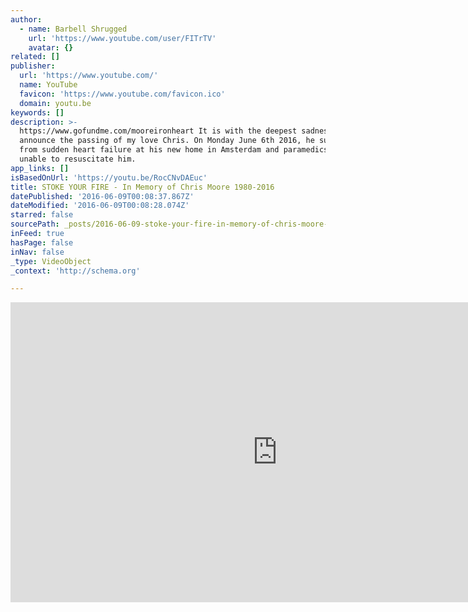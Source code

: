 ```yaml
---
author:
  - name: Barbell Shrugged
    url: 'https://www.youtube.com/user/FITrTV'
    avatar: {}
related: []
publisher:
  url: 'https://www.youtube.com/'
  name: YouTube
  favicon: 'https://www.youtube.com/favicon.ico'
  domain: youtu.be
keywords: []
description: >-
  https://www.gofundme.com/mooreironheart It is with the deepest sadness that we
  announce the passing of my love Chris. On Monday June 6th 2016, he suffered
  from sudden heart failure at his new home in Amsterdam and paramedics were
  unable to resuscitate him.
app_links: []
isBasedOnUrl: 'https://youtu.be/RocCNvDAEuc'
title: STOKE YOUR FIRE - In Memory of Chris Moore 1980-2016
datePublished: '2016-06-09T00:08:37.867Z'
dateModified: '2016-06-09T00:08:28.074Z'
starred: false
sourcePath: _posts/2016-06-09-stoke-your-fire-in-memory-of-chris-moore-1980-2016.md
inFeed: true
hasPage: false
inNav: false
_type: VideoObject
_context: 'http://schema.org'

---
```

<iframe src="https://cdn.embedly.com/widgets/media.html?src=https%3A%2F%2Fwww.youtube.com%2Fembed%2FRocCNvDAEuc%3Ffeature%3Doembed&amp;url=http%3A%2F%2Fwww.youtube.com%2Fwatch%3Fv%3DRocCNvDAEuc&amp;image=https%3A%2F%2Fi.ytimg.com%2Fvi%2FRocCNvDAEuc%2Fhqdefault.jpg&amp;key=b7d04c9b404c499eba89ee7072e1c4f7&amp;type=text%2Fhtml&amp;schema=youtube" width="854" height="480" scrolling="no" frameborder="0" allowfullscreen="" style=""></iframe>